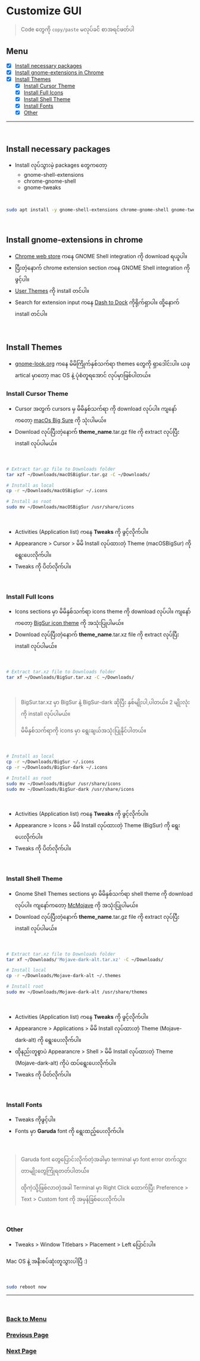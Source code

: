 # Customize GUI

> Code တွေကို `copy/paste` မလုပ်ခင်် စာအရင်ဖတ်ပါ

## Menu

- [x] [Install necessary packages](#install-necessary-packages)
- [x] [Install gnome-extensions in Chrome](#install-gnome-extensions-in-chrome)
- [x] [Install Themes](#install-themes)
  - [x] [Install Cursor Theme](#install-cursor-theme)
  - [x] [Install Full Icons](#install-full-icons)
  - [x] [Install Shell Theme](#install-shell-theme)
  - [x] [Install Fonts](#install-fonts)
  - [x] [Other](#other)

---

</br>

## Install necessary packages

- Install လုပ်သွားမဲ့ packages တွေကတော့
  - gnome-shell-extensions
  - chrome-gnome-shell
  - gnome-tweaks

</br>

```bash
sudo apt install -y gnome-shell-extensions chrome-gnome-shell gnome-tweaks
```

</br>

## Install gnome-extensions in chrome

- [Chrome web store](https://chrome.google.com/webstore/category/extensions?hl=en-US) ကနေ GNOME Shell integration ကို download ရယူပါ။
- ပြီးတဲ့နောက် chrome extension section ကနေ GNOME Shell integration ကိုဖွင့်ပါ။
- [User Themes](https://extensions.gnome.org/extension/19/user-themes/) ကို install တင်ပါ။
- Search for extension input ကနေ [Dash to Dock](https://extensions.gnome.org/extension/307/dash-to-dock/) ကိုရိုက်ရှာပါ။ ထို့နောက် install တင်ပါ။

</br>

## Install Themes

- [gnome-look.org](https://www.gnome-look.org/browse/) ကနေ မိမိကြိုက်နှစ်သက်ရာ themes တွေကို ရှာဒေါင်းပါ။ ယခု artical မှာတော့ mac OS နဲ့ ပုံစံတူရအောင် လုပ်မှာဖြစ်ပါတယ်။

### Install Cursor Theme

- Cursor အတွက် cursors မှ မိမိနှစ်သက်ရာ ကို download လုပ်ပါ။ ကျနော်ကတော့ [macOs Big Sure](https://www.gnome-look.org/p/1408466) ကို သုံးပါမယ်။
- Download လုပ်ပြီးတဲ့နောက် **theme_name**.tar.gz file ကို extract လုပ်ပြီး install လုပ်ပါမယ်။
</br>

```bash
# Extract tar.gz file to Downloads folder
tar xzf ~/Downloads/macOSBigSur.tar.gz -C ~/Downloads/ 

# Install as local
cp -r ~/Downloads/macOSBigSur ~/.icons

# Install as root
sudo mv ~/Downloads/macOSBigSur /usr/share/icons  
```

</br>

- Activities (Application list) ကနေ **Tweaks** ကို ဖွင့်လိုက်ပါ။
- Appearancre > Cursor > မိမိ Install လုပ်ထားတဲ့ Theme (macOSBigSur) ကို ရွေးပေးလိုက်ပါ။
- Tweaks ကို ပိတ်လိုက်ပါ။

</br>

### Install Full Icons

- Icons sections မှာ မိမိနှစ်သက်ရာ icons theme ကို download လုပ်ပါ။ ကျနော်ကတော့ [BigSur icon theme](https://www.gnome-look.org/p/1399044) ကို အသုံးပြုပါမယ်။
- Download လုပ်ပြီးတဲ့နောက် **theme_name**.tar.xz file ကို extract လုပ်ပြီး install လုပ်ပါမယ်။

</br>

```bash
# Extract tar.xz file to Downloads folder
tar xf ~/Downloads/BigSur.tar.xz -C ~/Downloads/
```

</br>

> BigSur.tar.xz မှာ BigSur နဲ့ BigSur-dark ဆိုပြီး နှစ်မျိုးပါ,ပါတယ်။ 2 မျိုးလုံးကို install လုပ်ပါမယ်။
>
> မိမိနှစ်သက်ရာကို icons မှာ ရွေးချယ်အသုံးပြုနိုင်ပါတယ်။

</br>

```bash
# Install as local
cp -r ~/Downloads/BigSur ~/.icons
cp -r ~/Downloads/BigSur-dark ~/.icons

# Install as root
sudo mv ~/Downloads/BigSur /usr/share/icons
sudo mv ~/Downloads/BigSur-dark /usr/share/icons
```

</br>

- Activities (Application list) ကနေ **Tweaks** ကို ဖွင့်လိုက်ပါ။
- Appearancre > Icons > မိမိ Install လုပ်ထားတဲ့ Theme (BigSur) ကို ရွေးပေးလိုက်ပါ။
- Tweaks ကို ပိတ်လိုက်ပါ။

</br>

### Install Shell Theme

- Gnome Shell Themes sections မှာ မိမိနှစ်သက်ရာ shell theme ကို download လုပ်ပါ။ ကျနော်ကတော့ [McMojave](https://www.gnome-look.org/p/1275087/) ကို အသုံးပြုပါမယ်။
- Download လုပ်ပြီးတဲ့နောက် **theme_name**.tar.gz file ကို extract လုပ်ပြီး install လုပ်ပါမယ်။

</br>

```bash
# Extract tar.xz file to Downloads folder
tar xf ~/Downloads/'Mojave-dark-alt.tar.xz' -C ~/Downloads/

# Install local
cp -r ~/Downloads/Mojave-dark-alt ~/.themes

# Install root
sudo mv ~/Downloads/Mojave-dark-alt /usr/share/themes
```

</br>

- Activities (Application list) ကနေ **Tweaks** ကို ဖွင့်လိုက်ပါ။
- Appearancre > Applications > မိမိ Install လုပ်ထားတဲ့ Theme (Mojave-dark-alt) ကို ရွေးပေးလိုက်ပါ။
- ထိုနည်းတူစွာပဲ Appearancre > Shell > မိမိ Install လုပ်ထားတဲ့ Theme (Mojave-dark-alt) ကိုပဲ ထပ်ရွေးပေးလိုက်ပါ။
- Tweaks ကို ပိတ်လိုက်ပါ။

</br>

### Install Fonts

- Tweaks ကိုဖွင့်ပါ။
- Fonts မှာ **Garuda** font ကို ရွေးထည့်ပေးလိုက်ပါ။

</br>

> Garuda font တွေပြောင်းလိုက်တဲ့အခါမှာ terminal မှာ font error တက်သွားတာမျိုးတွေကြုံရတတ်ပါတယ််။
>
> ထိုကဲ့သို့ဖြစ်လာတဲ့အခါ Terminal မှာ Right Click ထောက်ပြီး Preference > Text > Custom font ကို အမှန်ခြစ်ပေးလိုက်ပါ။

</br>

### Other

- Tweaks > Window Titlebars > Placement > Left ပြောင်းပါ။

Mac OS နဲ့ အနီးစပ်ဆုံးတူသွားပါပြီ :)

</br>

```bash
sudo reboot now
```

---

</br>

### [Back to Menu](#menu)

### [Previous Page](/5.Customize_shell.md#customize-shell-with-zsh)

### [Next Page](/7.Setup_MERN.md#setup-mern-stack)

